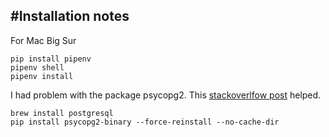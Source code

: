 #Installation notes
---

For Mac Big Sur

```
pip install pipenv
pipenv shell
pipenv install
```
I had problem with the package psycopg2. This [stackoverlfow post](https://stackoverflow.com/questions/65059310/apple-m1-install-psycopg2-package-symbol-not-found-pqbackendpid) helped.

```
brew install postgresql
pip install psycopg2-binary --force-reinstall --no-cache-dir
```